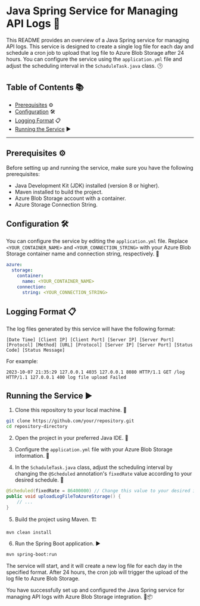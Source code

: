 # Java Spring Service for Managing API Logs 📝

This README provides an overview of a Java Spring service for managing API logs. This service is designed to create a single log file for each day and schedule a cron job to upload that log file to Azure Blob Storage after 24 hours. You can configure the service using the `application.yml` file and adjust the scheduling interval in the `SchaduleTask.java` class. 🕒

## Table of Contents 📚

- [Prerequisites](#prerequisites) ⚙️
- [Configuration](#configuration) 🛠️
- [Logging Format](#logging-format) 📋
- [Running the Service](#running-the-service) ▶️

---

## Prerequisites ⚙️

Before setting up and running the service, make sure you have the following prerequisites:

- Java Development Kit (JDK) installed (version 8 or higher).
- Maven installed to build the project.
- Azure Blob Storage account with a container.
- Azure Storage Connection String.

## Configuration 🛠️

You can configure the service by editing the `application.yml` file. Replace `<YOUR_CONTAINER_NAME>` and `<YOUR_CONNECTION_STRING>` with your Azure Blob Storage container name and connection string, respectively. 🧩

```yaml
azure:
  storage:
    container:
      name: <YOUR_CONTAINER_NAME>
    connection:
      string: <YOUR_CONNECTION_STRING>
```

## Logging Format 📋

The log files generated by this service will have the following format:

```
[Date Time] [Client IP] [Client Port] [Server IP] [Server Port] [Protocol] [Method] [URL] [Protocol] [Server IP] [Server Port] [Status Code] [Status Message]
```

For example:

```
2023-10-07 21:35:29 127.0.0.1 4035 127.0.0.1 8080 HTTP/1.1 GET /log HTTP/1.1 127.0.0.1 400 log file upload Failed
```

## Running the Service ▶️

1. Clone this repository to your local machine. 🧬

```bash
git clone https://github.com/your/repository.git
cd repository-directory
```

2. Open the project in your preferred Java IDE. 🚀

3. Configure the `application.yml` file with your Azure Blob Storage information. 🧾

4. In the `SchaduleTask.java` class, adjust the scheduling interval by changing the `@Scheduled` annotation's `fixedRate` value according to your desired schedule. 📅

```java
@Scheduled(fixedRate = 86400000) // Change this value to your desired interval in milliseconds (24 hours by default).
public void uploadLogFileToAzureStorage() {
    // ...
}
```

5. Build the project using Maven. 🏗️

```bash
mvn clean install
```

6. Run the Spring Boot application. ▶️

```bash
mvn spring-boot:run
```

The service will start, and it will create a new log file for each day in the specified format. After 24 hours, the cron job will trigger the upload of the log file to Azure Blob Storage.

You have successfully set up and configured the Java Spring service for managing API logs with Azure Blob Storage integration. 🚀📦
